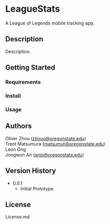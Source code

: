 # LeagueStats

A League of Legends mobile tracking app.

## Description

Description.

## Getting Started

### Requirements

### Install

### Usage

## Authors

Oliver Zhou (zhouo@oregonstate.edu)  
Trent Matsumura (matsumut@oregonstate.edu)  
Leon Ong  
Jongwon An (anjo@oregonstate.edu) 

## Version History

* 0.0.1
    * Initial Prototype

## License

License.md
